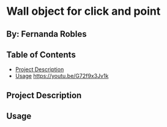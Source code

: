 # Wall object for click and point
## By: Fernanda Robles

## Table of Contents

- [Project Description](#project-description)
- [Usage](#usage)
https://youtu.be/G72f9x3Jv1k

## Project Description



## Usage

